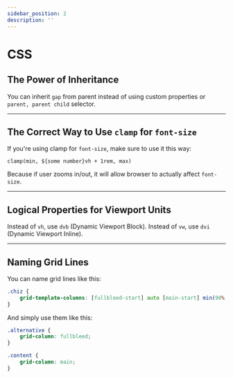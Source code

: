 ```yaml
---
sidebar_position: 2
description: ''
---
```


# CSS

## The Power of Inheritance

You can inherit `gap` from parent instead of using custom properties or `parent, parent child` selector.

---

## The Correct Way to Use `clamp` for `font-size`

If you're using clamp for `font-size`, make sure to use it this way:

```
clamp(min, ${some number}vh + 1rem, max)
```

Because if user zooms in/out, it will allow browser to actually affect `font-size`.

---

## Logical Properties for Viewport Units

Instead of `vh`, use `dvb` (Dynamic Viewport Block).
Instead of `vw`, use `dvi` (Dynamic Viewport Inline).

---

## Naming Grid Lines

You can name grid lines like this:

```css
.chiz {
    grid-template-columns: [fullbleed-start] auto [main-start] min(90%, 60ch) [main-end] auto [fullbleed-end];
}
```

And simply use them like this:

```css
.alternative {
    grid-column: fullbleed;
}

.content {
    grid-column: main;
}
```
